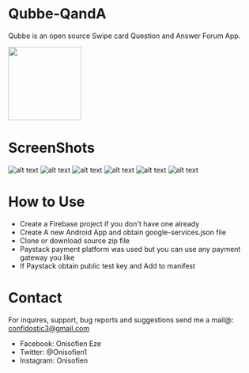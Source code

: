 # Qubbe-QandA
Qubbe is an open source Swipe card Question and Answer Forum App.
 
<!--![alt text](https://github.com/Dev-Geek/Qubbe-QandA/blob/master/screenshots/icon.png "1") -->
<img src="https://github.com/Dev-Geek/Qubbe-QandA/blob/master/screenshots/icon.png" width="148">

# ScreenShots
![alt text](https://github.com/Dev-Geek/Qubbe-QandA/blob/master/screenshots/1.png "1")
![alt text](https://github.com/Dev-Geek/Qubbe-QandA/blob/master/screenshots/2.png "2")
![alt text](https://github.com/Dev-Geek/Qubbe-QandA/blob/master/screenshots/3.png "3")
![alt text](https://github.com/Dev-Geek/Qubbe-QandA/blob/master/screenshots/4.png "4")
![alt text](https://github.com/Dev-Geek/Qubbe-QandA/blob/master/screenshots/5.png "5")
![alt text](https://github.com/Dev-Geek/Qubbe-QandA/blob/master/screenshots/6.png "6")


# How to Use
* Create a Firebase project if you don't have one already
* Create A new Android App and obtain google-services.json file
* Clone or download source zip file
* Paystack payment platform was used but you can use any payment gateway you like
* If Paystack obtain public test key and Add to manifest

# Contact
For inquires, support, bug reports and suggestions send me a mail@: confidostic3@gmail.com

* Facebook: Onisofien Eze
* Twitter: @Onisofien1
* Instagram: Onisofien